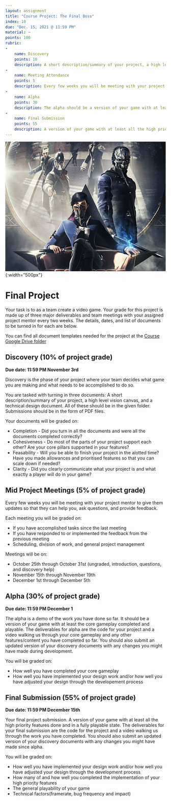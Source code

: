 ```yaml
---
layout: assignment
title: "Course Project: The Final Boss"
index: 10
due: "Dec. 15, 2021 @ 11:59 PM"
material: ~
points: 100
rubric:
-
    name: Discovery
    points: 10
    description: A short description/summary of your project, a high level vision canvas, and a technical design document.
- 
    name: Meeting Attendance 
    points: 5
    description: Every few weeks you will be meeting with your project mentor...you need to prepare and attend.
- 
    name: Alpha
    points: 30
    description: The alpha should be a version of your game with at least the core gameplay completed and playable.
-
    name: Final Submission
    points: 55
    description: A version of your game with at least all the high priority features done and in a fully playable state.
---
```

![Boss](https://github.com/illinois-cs498gd/illinois-cs498gd.github.io/raw/main/img/dh2.png){:width="500px"}

# Final Project
Your task is to as a team create a video game. Your grade for this project is made up of three major deliverables and team meetings with your assigned project mentor every two weeks. The details, dates, and list of documents to be turned in for each are below.

You can find all document templates needed for the project at the [Course Google Drive folder](https://drive.google.com/drive/folders/1zdpOJlR6vrDkMdjwJ7bNBdzrqyFAfYJ3?usp=sharing)

## Discovery (10% of project grade)
**Due date: 11:59 PM November 3rd**

Discovery is the phase of your project where your team decides what game you are making and what needs to be accomplished to do so.

You are tasked with turning in three documents: A short description/summary of your project, a high level vision canvas, and a technical design document. All of these should be in the given folder. Submissions should be in the form of PDF files.

Your documents will be graded on:
- Completion - Did you turn in all the documents and were all the documents completed correctly?
- Cohesiveness - Do most of the parts of your project support each other? Are your core pillars supported in your features?
- Feasability - Will you be able to finish your project in the alotted time? Have you made allowances and prioritised features so that you can scale down if needed?
- Clarity - Did you clearly communicate what your project is and what exactly a player will do in your game?


## Mid Project Meetings (5% of project grade)
Every few weeks you will be meeting with your project mentor to give them updates so that they can help you, ask questions, and provide feedback.

Each meeting you will be graded on:
- If you have accomplished tasks since the last meeting
- If you have responded to or implemented the feedback from the previous meeting
- Scheduling, division of work, and general project management 

Meetings will be on:
- October 25th through October 31st (ungraded, introduction, questions, and discovery help)
- November 15th through November 19th
- December 1st through December 5th

## Alpha (30% of project grade)
**Due date: 11:59 PM December 1**

The alpha is a demo of the work you have done so far. It should be a version of your game with at least the core gameplay completed and playable. The deliverables for alpha are the code for your project and a video walking us through your core gameplay and any other features/content you have completed so far. You should also submit an updated version of your discovery documents with any changes you might have made during development.

You will be graded on:
- How well you have completed your core gameplay
- How well you have implemented your design work and/or how well you have adjusted your design through the developement process


## Final Submission (55% of project grade)
**Due date: 11:59 PM December 15th**

Your final project submission. A version of your game with at least all the high priority features done and in a fully playable state. The deliverables for your final submission are the code for the project and a video walking us through the work you have completed. You should also submit an updated version of your discovery documents with any changes you might have made since alpha.

You will be graded on:
- How well you have implemented your design work and/or how well you have adjusted your design through the development process
- How many of and how well you completed the implementation of your high priority features
- The general playability of your game
- Technical factors(framerate, bug frequency and impact)
